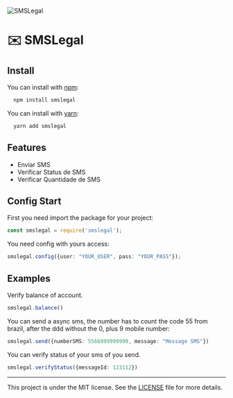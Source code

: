 ![SMSLegal][smslegal-logo]
# ✉️ SMSLegal

## Install

You can install with [npm][smslegal-npm]:
```bash
  npm install smslegal
```

You can install with [yarn][smslegal-yarn]:
```bash
  yarn add smslegal
```


## Features

  * Enviar SMS
  * Verificar Status de SMS
  * Verificar Quantidade de SMS

## Config Start

First you need import the package for your project:

```TypeScript
const smslegal = require('smslegal');
```

  You need config with yours access:

```TypeScript
smslegal.config({user: "YOUR_USER", pass: "YOUR_PASS"});
```

## Examples

Verify balance of account.
```TypeScript
smslegal.balance()
```

  You can send a async sms, the number has to count the code 55 from brazil, after the ddd without the 0, plus 9 mobile number:

```TypeScript
smslegal.send({numberSMS: 5566999999999, message: "Message SMS"})
```

You can verify status of your sms of you send.
```TypeScript
smslegal.verifyStatus({messageId: 123112})
```


****
This project is under the MIT license. See the [LICENSE][license-link] file for more details.


<!-- Markdown link & img's -->
[license-link]: /LICENSE
[smslegal-logo]: https://i.imgur.com/9eCs2eb.png
[smslegal-npm]: https://www.npmjs.com/package/smslegal
[smslegal-yarn]: https://yarnpkg.com/package/smslegal
